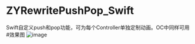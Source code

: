# ZYRewritePushPop_Swift
Swift自定义push和pop功能，可为每个Controller单独定制动画。OC中同样可用
#效果图
![image](https://github.com/zhangxianhongx/ZYRewritePushPop_Swift/blob/master/效果图.gif)


